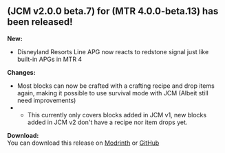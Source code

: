 ## (JCM v2.0.0 beta.7) for (MTR 4.0.0-beta.13) has been released!

**New:**
- Disneyland Resorts Line APG now reacts to redstone signal just like built-in APGs in MTR 4

**Changes:**
- Most blocks can now be crafted with a crafting recipe and drop items again, making it possible to use survival mode with JCM (Albeit still need improvements)
- - This currently only covers blocks added in JCM v1, new blocks added in JCM v2 don't have a recipe nor item drops yet.

**Download:**  
You can download this release on [Modrinth](https://modrinth.com/mod/jcm) or [GitHub](https://github.com/DistrictOfJoban/Joban-Client-Mod/releases)
